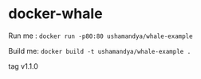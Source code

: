 # docker-whale

Run me : `docker run -p80:80 ushamandya/whale-example`

Build me: `docker build -t ushamandya/whale-example .`

tag v1.1.0